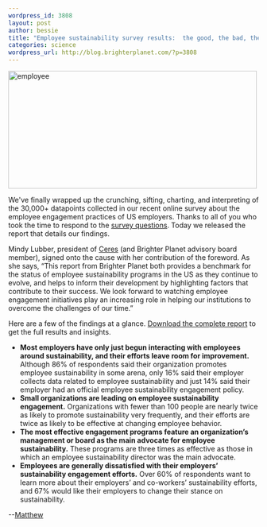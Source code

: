 ```yaml
--- 
wordpress_id: 3808
layout: post
author: bessie
title: "Employee sustainability survey results:  the good, the bad, the ugly"
categories: science
wordpress_url: http://blog.brighterplanet.com/?p=3808
---
```

<img SRC="http://farm3.static.flickr.com/2682/4343440271_4a509b24bc.jpg" ALT="employee" height="237" width="500" />

We've finally wrapped up the crunching, sifting, charting, and interpreting of the 30,000+ datapoints collected in our recent online survey about the employee engagement practices of US employers.  Thanks to all of you who took the time to respond to the <a href="http://attachments.brighterplanet.com/press_items/local_copies/57/original/ee_survey_questions.pdf?1265742090">survey questions</a>.  Today we released the report that details our findings.

Mindy Lubber, president of <a href="http://www.ceres.org/">Ceres</a> (and Brighter Planet advisory board member), signed onto the cause with her contribution of the foreword.  As she says, “This report from Brighter Planet both provides a benchmark for the status of employee sustainability programs in the US as they continue to evolve, and helps to inform their development by highlighting factors that contribute to their success. We look forward to watching employee engagement initiatives play an increasing role in helping our institutions to overcome the challenges of our time.”

Here are a few of the findings at a glance. [Download the complete report](http://brighterplanet.com/publications) to get the full results and insights.

* **Most employers have only just begun interacting with employees around sustainability, and their efforts leave room for improvement.** Although 86% of respondents said their organization promotes employee sustainability in some arena, only 16% said their employer collects data related to employee sustainability and just 14% said their employer had an official employee sustainability engagement policy.
* **Small organizations are leading on employee sustainability engagement.** Organizations with fewer than 100 people are nearly twice as likely to promote sustainability very frequently, and their efforts are twice as likely to be effective at changing employee behavior. 
* **The most effective engagement programs feature an organization’s management or board as the main advocate for employee sustainability.** These programs are three times as effective as those in which an employee sustainability director was the main advocate.
* **Employees are generally dissatisfied with their employers’ sustainability engagement efforts.** Over 60% of respondents want to learn more 	about their employers’ and co-workers’ sustainability efforts, and 67% would like their employers to change their stance on sustainability.


--[Matthew](http://brighterplanet.com/users/matthew)
